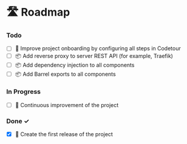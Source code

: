 # 🛣️ Roadmap

### Todo

- [ ] 👋 Improve project onboarding by configuring all steps in Codetour
- [ ] 📦 Add reverse proxy to server REST API (for example, Traefik)
- [ ] 📦 Add dependency injection to all components
- [ ] 📦 Add Barrel exports to all components

### In Progress

- [ ] 🔄 Continuous improvement of the project

### Done ✓

- [x] 🥇 Create the first release of the project
